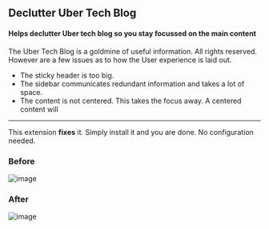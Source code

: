 ## Declutter Uber Tech Blog

#### Helps declutter Uber tech blog so you stay focussed on the main content
 
The Uber Tech Blog is a goldmine of useful information. All rights reserved.
However are a few issues as to how the User experience is laid out.

- The sticky header is too big.
- The sidebar communicates redundant information and takes a lot of space.
- The content is not centered. This takes the focus away. A centered content will 

---

This extension **fixes** it. Simply install it and you are done. No configuration needed.

### Before

![image](https://user-images.githubusercontent.com/12872673/107708381-64d82a00-6ce9-11eb-9c7f-4595175097e5.png)


### After

![image](https://user-images.githubusercontent.com/12872673/107708469-8d602400-6ce9-11eb-9d51-2603d0580217.png)

